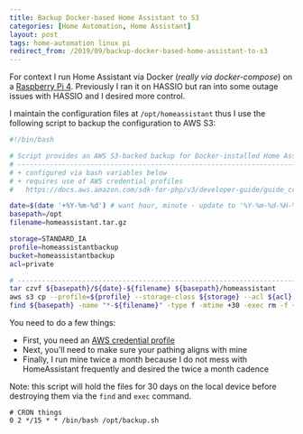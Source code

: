 ```yaml
---
title: Backup Docker-based Home Assistant to S3
categories: [Home Automation, Home Assistant]
layout: post
tags: home-automation linux pi
redirect_from: /2019/09/backup-docker-based-home-assistant-to-s3
---
```


For context I run Home Assistant via Docker (*really via docker-compose*) on a [Raspberry Pi 4](https://amzn.to/2Ok2biy).  Previously I ran it on HASSIO but ran into some outage issues with HASSIO and I desired more control.

I maintain the configuration files at `/opt/homeassistant` thus I use the following script to backup the configuration to AWS S3:

```bash
#!/bin/bash

# Script provides an AWS S3-backed backup for Docker-installed Home Assistant
# ---------------------------------------------------------------------------
# + configured via bash variables below
# + requires use of AWS credential profiles
#   https://docs.aws.amazon.com/sdk-for-php/v3/developer-guide/guide_credentials_profiles.html

date=$(date '+%Y-%m-%d') # want hour, minute - update to '%Y-%m-%d-%H-%M'
basepath=/opt
filename=homeassistant.tar.gz

storage=STANDARD_IA
profile=homeassistantbackup
bucket=homeassistantbackup
acl=private

# ---------------------------------------------------------------------------
tar czvf ${basepath}/${date}-${filename} ${basepath}/homeassistant
aws s3 cp --profile=${profile} --storage-class ${storage} --acl ${acl} /opt/${date}-${filename} s3://${bucket}/
find ${basepath} -name "*-${filename}" -type f -mtime +30 -exec rm -f {} \;
```

You need to do a few things:
+ First, you need an [AWS credential profile](https://docs.aws.amazon.com/sdk-for-php/v3/developer-guide/guide_credentials_profiles.html)
+ Next, you'll need to make sure your pathing aligns with mine
+ Finally, I run mine twice a month because I do not mess with HomeAssistant frequently and desired the twice a month cadence

Note: this script will hold the files for 30 days on the local device before destroying them via the `find` and `exec` command.

```
# CRON things
0 2 */15 * * /bin/bash /opt/backup.sh
```
